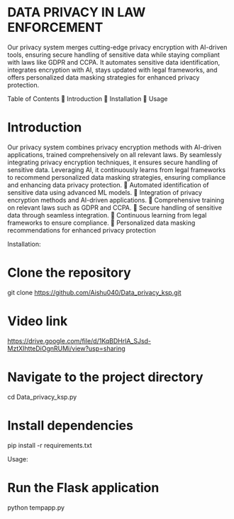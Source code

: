 # DATA PRIVACY IN LAW ENFORCEMENT

Our privacy system merges cutting-edge privacy encryption with AI-driven tools, ensuring secure handling of sensitive data while staying compliant with laws like GDPR and CCPA. It automates sensitive data identification, integrates encryption with AI, stays updated with legal frameworks, and offers personalized data masking strategies for enhanced privacy protection.

Table of Contents
	Introduction
	Installation
	Usage

# Introduction
Our privacy system combines privacy encryption methods with AI-driven applications, trained comprehensively on all relevant laws. By seamlessly integrating privacy encryption techniques, it ensures secure handling of sensitive data. Leveraging AI, it continuously learns from legal frameworks to recommend personalized data masking strategies, ensuring compliance and enhancing data privacy protection.
	Automated identification of sensitive data using advanced ML models.
	Integration of privacy encryption methods and AI-driven applications.
	Comprehensive training on relevant laws such as GDPR and CCPA.
	Secure handling of sensitive data through seamless integration.
	Continuous learning from legal frameworks to ensure compliance.
	Personalized data masking recommendations for enhanced privacy protection

Installation:
# Clone the repository
git clone https://github.com/Aishu040/Data_privacy_ksp.git

# Video link
https://drive.google.com/file/d/1KqBDHrlA_SJsd-MztXIhtteDiOgnRUMi/view?usp=sharing

# Navigate to the project directory
cd Data_privacy_ksp.py

# Install dependencies
pip install -r requirements.txt

Usage:
 # Run the Flask application
python tempapp.py


